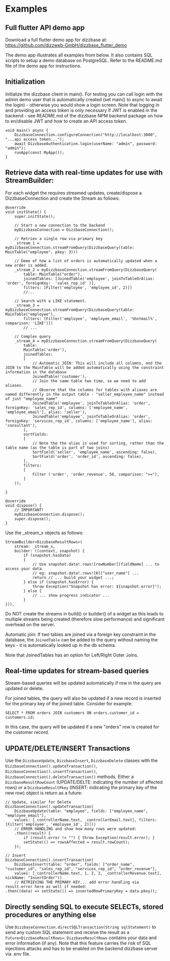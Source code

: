 # Examples

## Full flutter API demo app

Download a full flutter demo app for dizzbase at: https://github.com/dizzweb-GmbH/dizzbase_flutter_demo

The demo app illustrates all examples from below. It also contains SQL scripts to setup a demo database on PostgreSQL. Refer to the README.md file of the demo app for instructions.

## Initialization

Initialize the dizzbase client in main(). For testing you can call login with the admin demo user that is automatically created (set main() to async to await the login) - otherwise you would show a login screen. Note that logging in and providing an access token is only necessary if JWT is enabled in the backend -  see README.md of the dizzbase NPM backend package on how to en/disable JWT and how to create an API access token.

```
void main() async {
    DizzbaseConnection.configureConnection("http://localhost:3000", "...api access token...");
    await DizzbaseAuthentication.login(userName: "admin", password: "admin");
    runApp(const MyApp());
}    
```

## Retrieve data with real-time updates for use with StreamBuilder:

For each widget the requires streamed updates, create/dispose a DizzbaseConnection and create the Stream as follows:

    
    @override
    void initState() {
        super.initState();
        
        // Start a new connection to the backend
        myDizzbaseConnection = DizzbaseConnection();

        // Retriev a single row via primary key
        _stream_1 = myDizzbaseConnection.streamFromQuery(DizzbaseQuery(table: MainTable("employee", pkey: 3)))

        // Demo of how a list of orders is automatically updated when a new order is added.
        _stream_2 = myDizzbaseConnection.streamFromQuery(DizzbaseQuery(
            table: MainTable("order"), 
            joinedTables: [JoinedTable('employee', joinToTableOrAlias: 'order', foreignKey:  'sales_rep_id' )],
            filters: [Filter('employee', 'employee_id', 2)])
            //...

        // Search with a LIKE statement.
        _stream_3 = myDizzbaseConnection.streamFromQuery(DizzbaseQuery(table: MainTable("employee"), 
            filters: [Filter('employee', 'employee_email', '%hotmail%', comparison: 'LIKE')])
            // ...

        // Complex query      
        _stream_4 = myDizzbaseConnection.streamFromQuery(DizzbaseQuery(
            table:
            MainTable('order'),
            joinedTables:
            [
                // Automatic JOIN: This will include all columns, and the JOIN to the MainTable will be added automatically using the constraint information in the database
                JoinedTable('customer'), 
                // Join the same table two time, so we need to add aliases. 
                // Observe that the columns for tables with aliases are named differently in the output table - "seller_employee_name" instead of just "employee_name"
                JoinedTable('employee', joinToTableOrAlias: 'order', foreignKey: 'sales_rep_id', columns: ['employee_name', 'employee_email'], alias: 'seller'),
                JoinedTable('employee', joinToTableOrAlias: 'order', foreignKey: 'services_rep_id', columns: ['employee_name'], alias: 'consultant'),
            ],
            sortFields: 
            [
                // Note the the alias is used for sorting, rather than the table name (as the table is part of two joins)
                SortField('seller', 'employee_name', ascending: false), 
                SortField('order', 'order_id', ascending: false), 
            ],
            filters: 
            [
                Filter ('order', 'order_revenue', 50, comparison: ">="),
            ]
        ));

    }

    @override
    void dispose() {
        // IMPORTANT!
        myDizzbaseConnection.dispose();
        super.dispose();
    }
    

Use the _stream_x objects as follows:

    StreamBuilder<DizzbaseResultRows>(
        stream: _stream_x,
        builder: ((context, snapshot) {
            if (snapshot.hasData)
            {
                // Use snapshot.data!.rows![rowNumber][fieldName] ... to access your data.
                // eg: snapshot.data!.rows![0]["user_name"] ... 
                return // ... build your widget ...;
            } else if (snapshot.hasError) {
                throw Exception("Snapshot has error: ${snapshot.error}");
            } else {
                // ... show progress indicator ...
            }
    })),

Do NOT create the streams in build() or builder() of a widget as this leads to multiple streams being created (therefore slow performance) and significant overhead on the server.

Automatic join: If two tables are joined via a foreign key constraint in the database, the ```JoinedTable``` can be added to the query without naming the keys - it is automatically looked up in the db schema.

Note that JoinedTables has an option for Left/Right Outer Joins.

## Real-time updates for stream-based queries

Stream-based queries will be updated automatically if row in the query are updated or delete. 

For joined tables, the query will also be updated if a new record is inserted for the primary key of the joined table. Consider for example:
```
SELECT * FROM orders JOIN customers ON orders.customer_id = customers.id;
```
In this case, the query will be updated if a new "orders" row is created for the customer record.

## UPDATE/DELETE/INSERT Transactions

Use the ```DizzbaseUpdate```, ```DizzbaseInsert```, ```DizzbaseDelete``` classes with the ```DizzbaseConnection().updateTransaction()```, ```DizzbaseConnection().insertTransaction()```, ```DizzbaseConnection().deleteTransaction()``` methods. Either a ```DizzbaseResultRowCount``` (UPDATE/DELTE: indicating the number of affected rows) or a ```DizzbaseResultPkey``` (INSERT: indicating the primary key of the new row) object is return as a future:

    // Update, similar for Delete
    DizzbaseConnection().updateTransaction(
        DizzbaseUpdate(table: "employee", fields: ["employee_name", "employee_email"], 
        values: [_controllerName.text, _controllerEmail.text], filters: [Filter('employee', 'employee_id', 2)]))
        // ERROR HANDLING and show how many rows were updated:
        .then((result) {
            if (result.error != "") { throw Exception(result.error); }
            setState(() => rowsAffected = result.rowCount);
        });

    // Insert
    DizzbaseConnection().insertTransaction(
        DizzbaseInsert(table: "order", fields: ["order_name", "customer_id", "sales_rep_id", "services_rep_id", "order_revenue"], 
        values: [_controllerName.text, 1, 2, 2, _controllerRevenue.text], nickName: "InsertOrder"))
        // RETRIEVING THE PRIMARY KEY... add error handling via result.error here as well if needed: 
    .then((data) => setState(() => insertedRowPrimaryKey = data.pkey));

## Directly sending SQL to execute SELECTs, stored procedures or anything else

Use ```DizzbaseConnection.directSQLTransaction(String sqlStatement)``` to send any custom SQL statement and receive the result as a ```Future<DizzbaseResultRows>```. ```DizzbaseResultRows``` contains your data and error information (if any). Note that this feature carries the risk of SQL injections attacks and has to be enabled on the backend dizzbase server via .env file.
